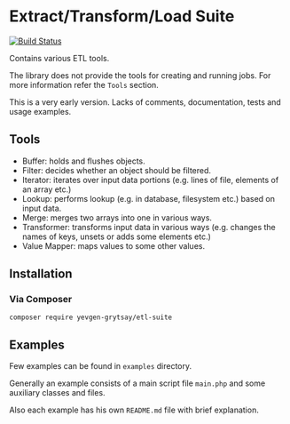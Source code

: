 # Extract/Transform/Load Suite

[![Build Status](https://travis-ci.org/yevgen-grytsay/etl-suite.svg?branch=master)](https://travis-ci.org/yevgen-grytsay/etl-suite)

Contains various ETL tools.

The library does not provide the tools for creating and running jobs.
For more information refer the `Tools` section.

This is a very early version. Lacks of comments, documentation, tests and usage examples.

## Tools
* Buffer: holds and flushes objects.
* Filter: decides whether an object should be filtered.
* Iterator: iterates over input data portions (e.g. lines of file, elements of an array etc.)
* Lookup: performs lookup (e.g. in database, filesystem etc.) based on input data.
* Merge: merges two arrays into one in various ways.
* Transformer: transforms input data in various ways (e.g. changes the names of keys, unsets or adds some elements etc.)
* Value Mapper: maps values to some other values.

## Installation

### Via Composer
```
composer require yevgen-grytsay/etl-suite
```

## Examples

Few examples can be found in `examples` directory.

Generally an example consists of a main script file `main.php` and some auxiliary classes and files.


Also each example has his own `README.md` file
with brief explanation.